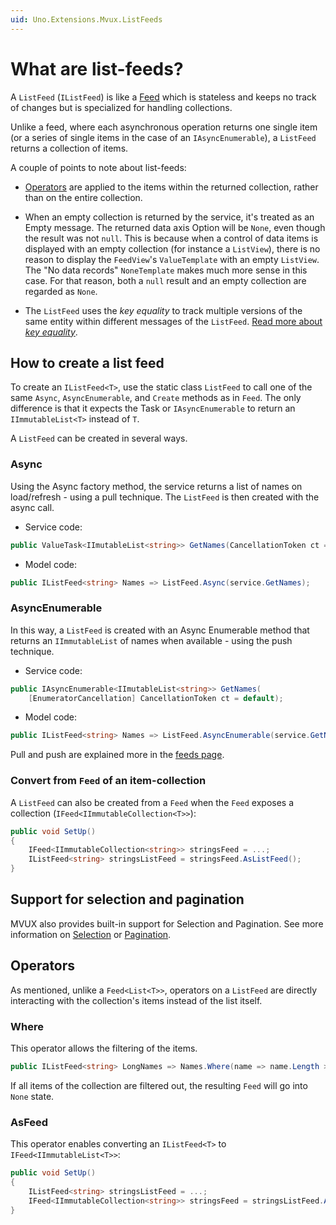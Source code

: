 ```yaml
---
uid: Uno.Extensions.Mvux.ListFeeds
---
```


# What are list-feeds?

A `ListFeed` (`IListFeed`) is like a [Feed](xref:Uno.Extensions.Mvux.Feeds) which is stateless and keeps no track of changes but is specialized for handling collections.

Unlike a feed, where each asynchronous operation returns one single item (or a series of single items in the case of an `IAsyncEnumerable`), a `ListFeed` returns a collection of items.

A couple of points to note about list-feeds:

- [Operators](#operators) are applied to the items within the returned collection, rather than on the entire collection.

- When an empty collection is returned by the service, it's treated as an Empty message. The returned data axis Option will be `None`, even though the result was not `null`. This is because when a control of data items is displayed with an empty collection (for instance a `ListView`), there is no reason to display the `FeedView`'s `ValueTemplate` with an empty `ListView`. The "No data records" `NoneTemplate` makes much more sense in this case. For that reason, both a `null` result and an empty collection are regarded as `None`.

- The `ListFeed` uses the _key equality_ to track multiple versions of the same entity within different messages of the `ListFeed`.
[Read more about _key equality_](xref:Uno.Extensions.KeyEquality.Concept).

## How to create a list feed

To create an `IListFeed<T>`, use the static class `ListFeed` to call one of the same `Async`, `AsyncEnumerable`, and `Create` methods as in `Feed`. The only difference is that it expects the Task or `IAsyncEnumerable` to return an `IImmutableList<T>` instead of `T`.

A `ListFeed` can be created in several ways.

### Async

Using the Async factory method, the service returns a list of names on load/refresh - using a pull technique. The `ListFeed` is then created with the async call.

- Service code:

```csharp
public ValueTask<IImutableList<string>> GetNames(CancellationToken ct = default);
```

- Model code:

```csharp
public IListFeed<string> Names => ListFeed.Async(service.GetNames);
```

### AsyncEnumerable

In this way, a `ListFeed` is created with an Async Enumerable method that returns an `IImmutableList` of names when available - using the push technique.

- Service code:  

```csharp
public IAsyncEnumerable<IImutableList<string>> GetNames(
    [EnumeratorCancellation] CancellationToken ct = default);
```

- Model code:

```csharp
public IListFeed<string> Names => ListFeed.AsyncEnumerable(service.GetNames);
```

Pull and push are explained more in the [feeds page](xref:Uno.Extensions.Mvux.Feeds#creation-of-feeds).

### Convert from `Feed` of an item-collection

A `ListFeed` can also be created from a `Feed` when the `Feed` exposes a collection (`IFeed<IImmutableCollection<T>>`):

```csharp
public void SetUp()
{
    IFeed<IImmutableCollection<string>> stringsFeed = ...;
    IListFeed<string> stringsListFeed = stringsFeed.AsListFeed();
}
```

## Support for selection and pagination

MVUX also provides built-in support for Selection and Pagination.
See more information on [Selection](xref:Uno.Extensions.Mvux.Advanced.Selection) or [Pagination](xref:Uno.Extensions.Mvux.Advanced.Pagination).

## Operators

As mentioned, unlike a `Feed<List<T>>`, operators on a `ListFeed` are directly interacting with the collection's items instead of the list itself.

### Where

This operator allows the filtering of the items.

```csharp
public IListFeed<string> LongNames => Names.Where(name => name.Length >= 10);
```

If all items of the collection are filtered out, the resulting `Feed` will go into `None` state.

### AsFeed

This operator enables converting an `IListFeed<T>` to `IFeed<IImmutableList<T>>`:

```csharp
public void SetUp()
{
    IListFeed<string> stringsListFeed = ...;
    IFeed<IImmutableCollection<string>> stringsFeed = stringsListFeed.AsFeed();
}
```
